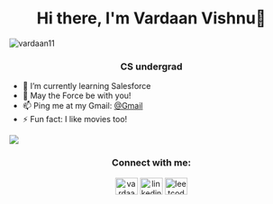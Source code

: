 

<!--### Hi there 👋
**vardaan11/vardaan11** is a ✨ _special_ ✨ repository because its `README.md` (this file) appears on your GitHub profile.

Here are some ideas to get you started:

- 🔭 I’m currently working on ...
- 🌱 I’m currently learning ...
- 👯 I’m looking to collaborate on ...
- 🤔 I’m looking for help with ...
- 💬 Ask me about ...
- 📫 How to reach me: ...
- 😄 Pronouns: ...
- ⚡ Fun fact: ...
-->
<h1 align="center">Hi there, I'm Vardaan Vishnu👋</h1>
<p align="left"> <img src="https://komarev.com/ghpvc/?username=vardaan11&label=Profile%20views&color=0e75b6&style=fla" alt="vardaan11" /> </p>
<h3 align="center">CS undergrad</h3>

- 🌱 I’m currently learning Salesforce
- 💬 May the Force be with you!
- 📫 Ping me at my Gmail:  [@Gmail](vardaan209@gmail.com)
- ⚡ Fun fact: I like movies too!


 
 <img src="https://github-readme-stats.vercel.app/api?username=vardaan11&&show_icons=true&title_color=ffffff&icon_color=bb2acf&text_color=daf7dc&bg_color=151515">




<h3 align="center">Connect with me:</h3>
<p align="center">
<a href="https://github.com/vardaan11" target="_blank"><img align="center" src="https://cdn.jsdelivr.net/npm/simple-icons@3.13.0/icons/github.svg" alt="vardaan11 Github Profile" height="30" width="40" /></a>
<a href="https://www.linkedin.com/in/vardaan11/" target="_blank"><img align="center" src="https://cdn.jsdelivr.net/npm/simple-icons@3.0.1/icons/linkedin.svg" alt="linkedin/vardaan11" height="30" width="40" /></a>
<a href="https://leetcode.com/vardaan11/" target="_blank"><img align="center" src="https://cdn.jsdelivr.net/npm/simple-icons@3.0.1/icons/leetcode.svg" alt="leetcode.com/vardaan11" height="30" width="40" /></a>
</p>

